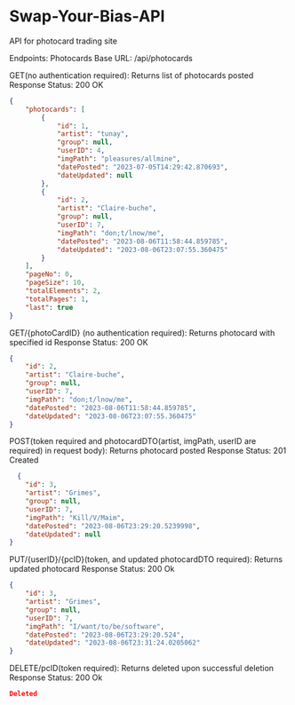 # Swap-Your-Bias-API
API for photocard trading site

Endpoints:
Photocards Base URL: /api/photocards

GET(no authentication required): Returns list of photocards posted
Response Status: 200 OK
```json
{
    "photocards": [
        {
            "id": 1,
            "artist": "tunay",
            "group": null,
            "userID": 4,
            "imgPath": "pleasures/allmine",
            "datePosted": "2023-07-05T14:29:42.870693",
            "dateUpdated": null
        },
        {
            "id": 2,
            "artist": "Claire-buche",
            "group": null,
            "userID": 7,
            "imgPath": "don;t/lnow/me",
            "datePosted": "2023-08-06T11:58:44.859785",
            "dateUpdated": "2023-08-06T23:07:55.360475"
        }
    ],
    "pageNo": 0,
    "pageSize": 10,
    "totalElements": 2,
    "totalPages": 1,
    "last": true
}
```

GET/{photoCardID} (no authentication required): Returns photocard with specified id
Response Status: 200 OK
```json
{
    "id": 2,
    "artist": "Claire-buche",
    "group": null,
    "userID": 7,
    "imgPath": "don;t/lnow/me",
    "datePosted": "2023-08-06T11:58:44.859785",
    "dateUpdated": "2023-08-06T23:07:55.360475"
}
```
POST(token required and photocardDTO(artist, imgPath, userID are required) in request body): Returns photocard posted
Response Status: 201 Created
```json
  {
    "id": 3,
    "artist": "Grimes",
    "group": null,
    "userID": 7,
    "imgPath": "Kill/V/Maim",
    "datePosted": "2023-08-06T23:29:20.5239998",
    "dateUpdated": null
}
```
PUT/{userID}/{pcID}(token, and updated photocardDTO required): Returns updated photocard
Response Status: 200 Ok
```json
{
    "id": 3,
    "artist": "Grimes",
    "group": null,
    "userID": 7,
    "imgPath": "I/want/to/be/software",
    "datePosted": "2023-08-06T23:29:20.524",
    "dateUpdated": "2023-08-06T23:31:24.0205062"
}
```
DELETE/pcID(token required): Returns deleted upon successful deletion
Response Status: 200 Ok
```json
Deleted
```




